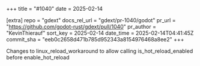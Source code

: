 +++
title = "#1040"
date = 2025-02-14

[extra]
repo = "gdext"
docs_rel_url = "gdext/pr-1040/godot"
pr_url = "https://github.com/godot-rust/gdext/pull/1040"
pr_author = "KevinThierauf"
sort_key = 2025-02-14
date_time = 2025-02-14T04:41:45Z
commit_sha = "eeb0c2658d471b785d952343a8154976468a8ee2"
+++

Changes to linux_reload_workaround to allow calling is_hot_reload_enabled before enable_hot_reload
